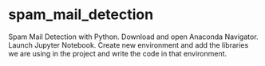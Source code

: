 # spam_mail_detection
Spam Mail Detection with Python. 
Download and open Anaconda Navigator.
Launch Jupyter Notebook.
Create new environment and add the libraries we are using in the project
and write the code in that environment. 
